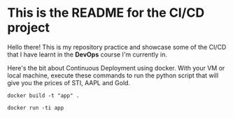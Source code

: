 # This is the README for the CI/CD project

Hello there! This is my repository practice and showcase some of the CI/CD that I have learnt in the **DevOps** course I'm currently in.<br>

Here's the bit about Continuous Deployment using docker.
With your VM or local machine, execute these commands to run the python script that will give you the prices of STI, AAPL and Gold.

```
docker build -t "app" .
```

```
docker run -ti app
```

